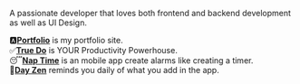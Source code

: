 A passionate developer that loves both frontend and backend development as well as UI Design.

🅰️[**Portfolio**](https://portfolio-1-o6801405.deta.app/) is my portfolio site.<br>
✅[**True Do**](https://truedositetmp-1-c0868472.deta.app/) is YOUR Productivity Powerhouse. <br>
😴[**Nap Time**](https://github.com/mulitate4/Nap-Time) is an mobile app create alarms like creating a timer.<br>
🔔[**Day Zen**](https://github.com/mulitet4/Day-Zen) reminds you daily of what you add in the app.
